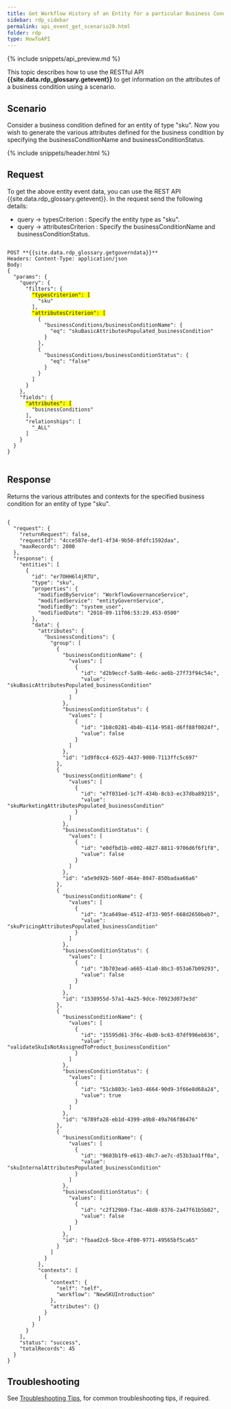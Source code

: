 ```yaml
---
title: Get Workflow History of an Entity for a particular Business Condition and Business Condition Status
sidebar: rdp_sidebar
permalink: api_event_get_scenario20.html
folder: rdp
type: HowToAPI
---
```


{% include snippets/api_preview.md %}

This topic describes how to use the RESTful API **{{site.data.rdp_glossary.getevent}}** to get information on the attributes of a business condition using a scenario.

## Scenario

Consider a business condition defined for an entity of type "sku". Now you wish to generate the various attributes defined for the business condition by specifying the businessConditionName and businessConditionStatus. 

{% include snippets/header.html %}

## Request

To get the above entity event data, you can use the REST API {{site.data.rdp_glossary.getevent}}. In the request send the following details:

* query -> typesCriterion : Specify the entity type as "sku".
* query -> attributesCriterion : Specify the businessConditionName and businessConditionStatus.

<pre>
<code>
POST **{{site.data.rdp_glossary.getgoverndata}}**
Headers: Content-Type: application/json
Body:
{
  "params": {
    "query": {
      "filters": {
        <span style="background-color: #FFFF00">"typesCriterion": [</span>
          "sku"
        ],
        <span style="background-color: #FFFF00">"attributesCriterion": [</span>
          {
            "businessConditions/businessConditionName": {
              "eq": "skuBasicAttributesPopulated_businessCondition"
            }
          },
          {
            "businessConditions/businessConditionStatus": {
              "eq": "false"
            }
          }
        ]
      }
    },
    "fields": {
      <span style="background-color: #FFFF00">"attributes": [</span>
        "businessConditions"
      ],
      "relationships": [
        "_ALL"
      ]
    }
  }
}
</code>
</pre>

## Response

Returns the various attributes and contexts for the specified business condition for an entity of type "sku".

<pre><code>
{
  "request": {
    "returnRequest": false,
    "requestId": "4cce587e-def1-4f34-9b50-8fdfc1592daa",
    "maxRecords": 2000
  },
  "response": {
    "entities": [
      {
        "id": "er7OHH6l4jRTU",
        "type": "sku",
        "properties": {
          "modifiedByService": "WorkflowGovernanceService",
          "modifiedService": "entityGovernService",
          "modifiedBy": "system_user",
          "modifiedDate": "2018-09-11T06:53:29.453-0500"
        },
        "data": {
          "attributes": {
            "businessConditions": {
              "group": [
                {
                  "businessConditionName": {
                    "values": [
                      {
                        "id": "d2b9eccf-5a9b-4e6c-ae6b-27f73f94c54c",
                        "value": "skuBasicAttributesPopulated_businessCondition"
                      }
                    ]
                  },
                  "businessConditionStatus": {
                    "values": [
                      {
                        "id": "1b8c0281-4b4b-4114-9581-d6ff88f0024f",
                        "value": false
                      }
                    ]
                  },
                  "id": "1d9f8cc4-6525-4437-9000-7113ffc5c697"
                },
                {
                  "businessConditionName": {
                    "values": [
                      {
                        "id": "e7f031ed-1c7f-434b-8cb3-ec37dba89215",
                        "value": "skuMarketingAttributesPopulated_businessCondition"
                      }
                    ]
                  },
                  "businessConditionStatus": {
                    "values": [
                      {
                        "id": "e0dfbd1b-e002-4827-8811-9706d6f6f1f8",
                        "value": false
                      }
                    ]
                  },
                  "id": "a5e9d92b-560f-464e-8047-850badaa66a6"
                },
                {
                  "businessConditionName": {
                    "values": [
                      {
                        "id": "3ca649ae-4512-4f33-905f-668d2650beb7",
                        "value": "skuPricingAttributesPopulated_businessCondition"
                      }
                    ]
                  },
                  "businessConditionStatus": {
                    "values": [
                      {
                        "id": "3b703ead-a665-41a0-8bc3-053a67b09293",
                        "value": false
                      }
                    ]
                  },
                  "id": "1538955d-57a1-4a25-9dce-70923d073e3d"
                },
                {
                  "businessConditionName": {
                    "values": [
                      {
                        "id": "15595d61-3f6c-4bd0-bc63-07df996eb636",
                        "value": "validateSkuIsNotAssignedToProduct_businessCondition"
                      }
                    ]
                  },
                  "businessConditionStatus": {
                    "values": [
                      {
                        "id": "51cb803c-1eb3-4664-90d9-3f66e8d68a24",
                        "value": true
                      }
                    ]
                  },
                  "id": "6789fa28-eb1d-4399-a9b8-49a766f86476"
                },
                {
                  "businessConditionName": {
                    "values": [
                      {
                        "id": "9603b1f9-e613-40c7-ae7c-d53b3aa1ff0a",
                        "value": "skuInternalAttributesPopulated_businessCondition"
                      }
                    ]
                  },
                  "businessConditionStatus": {
                    "values": [
                      {
                        "id": "c2f129b9-f3ac-48d8-8376-2a47f61b5b02",
                        "value": false
                      }
                    ]
                  },
                  "id": "fbaad2c6-5bce-4f00-9771-49565bf5ca65"
                }
              ]
            }
          },
          "contexts": [
            {
              "context": {
                "self": "self",
                "workflow": "NewSKUIntroduction"
              },
              "attributes": {}
            }
          ]
        }
      }
    ],
    "status": "success",
    "totalRecords": 45
  }
}
</code></pre>

## Troubleshooting

See [Troubleshooting Tips](api_troubleshooting_tips.html), for common troubleshooting tips, if required.
